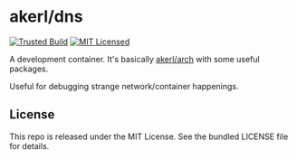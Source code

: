 akerl/dns
=======

[![Trusted Build](http://img.shields.io/badge/trusted-build-green.svg)](https://index.docker.io/u/akerl/dev/)
[![MIT Licensed](http://img.shields.io/badge/license-MIT-green.svg)](https://tldrlegal.com/license/mit-license)

A development container. It's basically [akerl/arch](https://github.com/dock0/arch) with some useful packages.

Useful for debugging strange network/container happenings.

## License

This repo is released under the MIT License. See the bundled LICENSE file for details.

